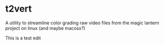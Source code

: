 # t2vert
A utility to streamline color grading raw video files from the magic lantern project on linux (and maybe macosx?)

This is a test edit

